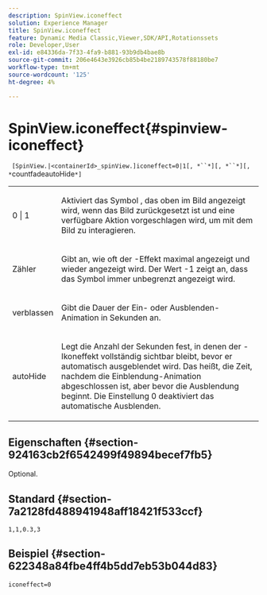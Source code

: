 ```yaml
---
description: SpinView.iconeffect
solution: Experience Manager
title: SpinView.iconeffect
feature: Dynamic Media Classic,Viewer,SDK/API,Rotationssets
role: Developer,User
exl-id: e84336da-7f33-4fa9-b881-93b9db4bae8b
source-git-commit: 206e4643e3926cb85b4be2189743578f88180be7
workflow-type: tm+mt
source-wordcount: '125'
ht-degree: 4%

---
```


# SpinView.iconeffect{#spinview-iconeffect}

` [SpinView.|<containerId>_spinView.]iconeffect=0|1[, *``*][, *``*][, *`countfadeautoHide`*]`

<table id="table_6CAA904E976A41BD994D8926F46F0BAF"> 
 <tbody> 
  <tr> 
   <td colname="col1"> <p> <span class="codeph"> 0 | 1</span> </p> </td> 
   <td colname="col2"> <p> Aktiviert das Symbol <span class="codeph"> </span>, das oben im Bild angezeigt wird, wenn das Bild zurückgesetzt ist und eine verfügbare Aktion vorgeschlagen wird, um mit dem Bild zu interagieren. </p> </td> 
  </tr> 
  <tr> 
   <td colname="col1"> <p> <span class="codeph"><span class="varname"> Zähler</span></span> </p> </td> 
   <td colname="col2"> <p> Gibt an, wie oft der <span class="codeph">-Effekt</span> maximal angezeigt und wieder angezeigt wird. Der Wert <span class="codeph"> -1</span> zeigt an, dass das Symbol immer unbegrenzt angezeigt wird. </p> </td> 
  </tr> 
  <tr> 
   <td colname="col1"> <p><span class="codeph"><span class="varname"> verblassen</span></span> </p> </td> 
   <td colname="col2"> <p>Gibt die Dauer der Ein- oder Ausblenden-Animation in Sekunden an. </p> </td> 
  </tr> 
  <tr> 
   <td colname="col1"> <p><span class="codeph"><span class="varname"> autoHide</span></span> </p> </td> 
   <td colname="col2"> <p>Legt die Anzahl der Sekunden fest, in denen der <span class="codeph">-Ikoneffekt</span> vollständig sichtbar bleibt, bevor er automatisch ausgeblendet wird. Das heißt, die Zeit, nachdem die Einblendung-Animation abgeschlossen ist, aber bevor die Ausblendung beginnt. Die Einstellung <span class="codeph"> 0</span> deaktiviert das automatische Ausblenden. </p> </td> 
  </tr> 
 </tbody> 
</table>

## Eigenschaften {#section-924163cb2f6542499f49894becef7fb5}

Optional.

## Standard {#section-7a2128fd488941948aff18421f533ccf}

`1,1,0.3,3`

## Beispiel {#section-622348a84fbe4ff4b5dd7eb53b044d83}

`iconeffect=0`
